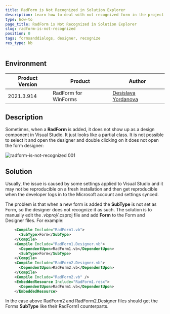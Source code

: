 ```yaml
---
title: RadForm is Not Recognized in Solution Explorer
description: Learn how to deal with not recognized form in the project.
type: how-to
page_title: RadForm is Not Recognized in Solution Explorer
slug: radform-is-not-recognized
position: 0
tags: formsanddialogs, designer, recognize
res_type: kb
---
```


## Environment
 
|Product Version|Product|Author|
|----|----|----|
|2021.3.914|RadForm for WinForms|[Desislava Yordanova](https://www.telerik.com/blogs/author/desislava-yordanova)|
 
## Description

Sometimes, when a **RadForm** is added, it does not show up as a design component in Visual Studio. It just looks like a partial class. It is not possible to select it and open the designer and double clicking on it does not open the form designer:

![radform-is-not-recognized 001](images/radform-is-not-recognized001.png)

## Solution 

Usually, the issue is caused by some settings applied to Visual Studio and it may not be reproducible on a fresh installation and then get reproducible when the developer logs in to the Microsoft account and settings synced. 

The problem is that when a new form is added the **SubType** is not set as Form, so the designer does not recognize it as such. The solution is to manually edit the *.vbproj/*.csproj file and add **<SubType>Form</SubType>** to the Form and Designer files. For example: 

```XML
    <Compile Include="RadForm1.vb">
      <SubType>Form</SubType>
    </Compile>
    <Compile Include="RadForm1.Designer.vb">
      <DependentUpon>RadForm1.vb</DependentUpon>
      <SubType>Form</SubType>
    </Compile>
    <Compile Include="RadForm2.Designer.vb">
      <DependentUpon>RadForm2.vb</DependentUpon>
    </Compile>
    <Compile Include="RadForm2.vb" />
    <EmbeddedResource Include="RadForm1.resx">
      <DependentUpon>RadForm1.vb</DependentUpon>
    </EmbeddedResource>
```

In the case above RadForm2 and RadForm2.Designer files should get the Forms **SubType** like their RadForm1 counterparts.
 




    
   
  
    
 
